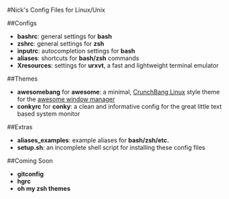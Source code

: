 #Nick's Config Files for Linux/Unix

##Configs
- __bashrc__: general settings for __bash__
- __zshrc__: general settings for __zsh__
- __inputrc__: autocompletion settings for __bash__
- __aliases__: shortcuts for __bash/zsh__ commands
- __Xresources__: settings for __urxvt__, a fast and lightweight terminal emulator

##Themes
- __awesomebang__ for __awesome__: a minimal, [CrunchBang Linux](http://crunchbanglinux.org/) style theme for the [awesome window manager](http://awesome.naquadah.org/)
- __conkyrc__ for __conky__: a clean and informative config for the great little text based system monitor

##Extras
- __aliases_examples__: example aliases for __bash/zsh/etc.__
- __setup.sh__: an incomplete shell script for installing these config files

##Coming Soon
- __gitconfig__
- __hgrc__
- __oh my zsh themes__
